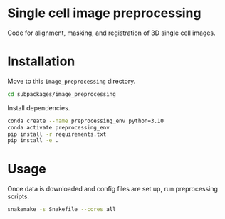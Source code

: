 # Single cell image preprocessing

Code for alignment, masking, and registration of 3D single cell images.

# Installation

Move to this `image_preprocessing` directory.
```bash
cd subpackages/image_preprocessing
```

Install dependencies.
```bash
conda create --name preprocessing_env python=3.10
conda activate preprocessing_env
pip install -r requirements.txt
pip install -e .
```

# Usage
Once data is downloaded and config files are set up, run preprocessing scripts.
```bash
snakemake -s Snakefile --cores all
```
